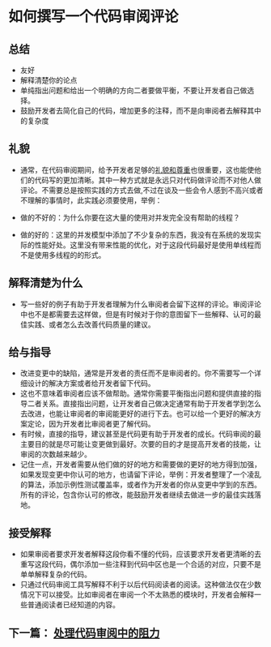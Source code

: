 # 如何撰写一个代码审阅评论

## 总结

- 友好
- 解释清楚你的论点
- 单纯指出问题和给出一个明确的方向二者要做平衡，不要让开发者自己做选择。
- 鼓励开发者去简化自己的代码，增加更多的注释，而不是向审阅者去解释其中的复杂度



## 礼貌

- 通常，在代码审阅期间，给予开发者足够的[礼貌和尊重](https://chromium.googlesource.com/chromium/src/+/master/docs/cr_respect.md)也很重要，这也能使他们的代码写的更加清晰。其中一种方式就是永远只对代码做评论而不对他人做评论。不需要总是按照实践的方式去做,不过在谈及一些会令人感到不高兴或者不理解的事情时，此实践必须要使用，举例：

- 做的不好的：为什么你要在这大量的使用对并发完全没有帮助的线程？

- 做的好的：这里的并发模型中添加了不少复杂的东西，我没有在系统的发现实际的性能好处。这里没有带来性能的优化，对于这段代码最好是使用单线程而不是使用多线程的的形式。

  

## 解释清楚为什么

- 写一些好的例子有助于开发者理解为什么审阅者会留下这样的评论。审阅评论中也不是都需要去这样做，但是有时候对于你的意图留下一些解释、认可的最佳实践、或者怎么去改善代码质量的建议。



## 给与指导

- 改进变更中的缺陷，通常是开发者的责任而不是审阅者的。你不需要写一个详细设计的解决方案或者给开发者留下代码。
- 这也不意味着审阅者应该不做帮助。通常你需要平衡指出问题和提供直接的指导二者关系。直接指出问题，让开发者自己做决定通常有助于开发者学到怎么去改进，也能让审阅者的审阅能更好的进行下去。也可以给一个更好的解决方案定论，因为开发者比审阅者更了解代码。
- 有时候，直接的指导，建议甚至是代码更有助于开发者的成长。代码审阅的最主要目的就是尽可能让变更做到最好。次要的目的才是提高开发者的技能，让审阅的次数越来越少。
- 记住一点，开发者需要从他们做的好的地方和需要做的更好的地方得到加强，如果发现变更中你认可的地方，也请留下评论，举例：开发者整理了一个凌乱的算法，添加示例性测试覆盖率，或者作为开发者的你从变更中学到的东西。所有的评论，包含你认可的修改，能鼓励开发者继续去做进一步的最佳实践落地。



## 接受解释

- 如果审阅者要求开发者解释这段你看不懂的代码，应该要求开发者更清晰的去重写这段代码，偶尔添加一些注释到代码中区也是一个合适的对应，只要不是单单解释复杂的代码。
- 只通过代码审阅工具写解释不利于以后代码阅读者的阅读。这种做法仅在少数情况下可以接受。比如审阅者在审阅一个不太熟悉的模块时，开发者会解释一些普通阅读者已经知道的内容。



## 下一篇： [处理代码审阅中的阻力]()


